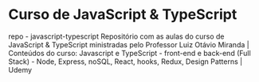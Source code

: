 # Curso de JavaScript & TypeScript
repo - javascript-typescript
Repositório com as aulas do curso de JavaScript &amp; TypeScript ministradas pelo Professor Luiz Otávio Miranda | Conteúdos do curso: Javascript e TypeScript - front-end e back-end (Full Stack) - Node, Express, noSQL, React, hooks, Redux, Design Patterns | Udemy
